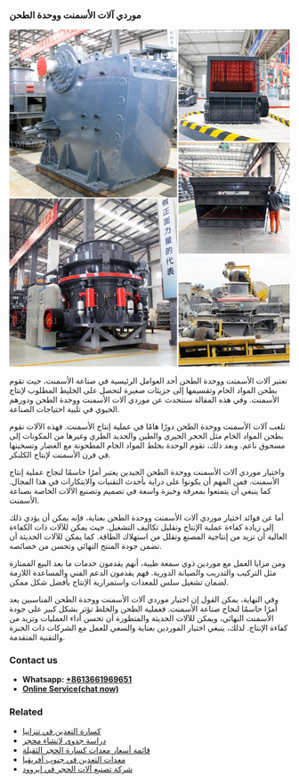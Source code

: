 <h3>موردي آلات الأسمنت ووحدة الطحن</h3><img src='1701854353.jpg' alt=''><p>تعتبر آلات الأسمنت ووحدة الطحن أحد العوامل الرئيسية في صناعة الأسمنت، حيث تقوم بطحن المواد الخام وتقسيمها إلى جزيئات صغيرة لتحصل على الخليط المطلوب لإنتاج الأسمنت. وفي هذه المقالة سنتحدث عن موردي آلات الأسمنت ووحدة الطحن ودورهم الحيوي في تلبية احتياجات الصناعة.</p><p>تلعب آلات الأسمنت ووحدة الطحن دورًا هامًا في عملية إنتاج الأسمنت. فهذه الآلات تقوم بطحن المواد الخام مثل الحجر الجيري والطين والحديد الطري وغيرها من المكونات إلى مسحوق ناعم. وبعد ذلك، تقوم الوحدة بخلط المواد الخام المطحونة مع الغضار وتسخينها في فرن الأسمنت لإنتاج الكلنكر.</p><p>واختيار موردي آلات الأسمنت ووحدة الطحن الجيدين يعتبر أمرًا حاسمًا لنجاح عملية إنتاج الأسمنت. فمن المهم أن يكونوا على دراية بأحدث التقنيات والابتكارات في هذا المجال. كما ينبغي أن يتمتعوا بمعرفة وخبرة واسعة في تصميم وتصنيع الآلات الخاصة بصناعة الأسمنت.</p><p>أما عن فوائد اختيار موردي آلات الأسمنت ووحدة الطحن بعناية، فإنه يمكن أن يؤدي ذلك إلى زيادة كفاءة عملية الإنتاج وتقليل تكاليف التشغيل. حيث يمكن للآلات ذات الكفاءة العالية أن تزيد من إنتاجية المصنع وتقلل من استهلاك الطاقة. كما يمكن للآلات الحديثة أن تضمن جودة المنتج النهائي وتحسن من خصائصه.</p><p>ومن مزايا العمل مع موردين ذوي سمعة طيبة، أنهم يقدمون خدمات ما بعد البيع الممتازة مثل التركيب والتدريب والصيانة الدورية. فهم يقدمون الدعم الفني والمساعدة اللازمة لضمان تشغيل سلس للمعدات واستمرارية الإنتاج بأفضل شكل ممكن.</p><p>وفي النهاية، يمكن القول إن اختيار موردي آلات الأسمنت ووحدة الطحن المناسبين يعد أمرًا حاسمًا لنجاح صناعة الأسمنت. فعملية الطحن والخلط تؤثر بشكل كبير على جودة الأسمنت النهائي، ويمكن للآلات الحديثة والمتطورة أن تحسن أداء العمليات وتزيد من كفاءة الإنتاج. لذلك، ينبغي اختيار الموردين بعناية والسعي للعمل مع الشركات ذات الخبرة والتقنية المتقدمة.</p><h3>Contact us</h3><ul><li><strong>Whatsapp:&nbsp;<a href="https://wa.me/8613661969651">+8613661969651</a></strong></li><li><a href="https://swt.shibang-china.com/?git&amp;zhl&amp;موردي آلات الأسمنت ووحدة الطحن"><strong>Online Service(chat now)</strong></a></li></ul><h3>Related</h3><ul><li><a href='كسارة التعدين في تنزانيا.md'>كسارة التعدين في تنزانيا</a></li><li><a href='دراسة جدوى لإنشاء محجر.md'>دراسة جدوى لإنشاء محجر</a></li><li><a href='قائمة أسعار معدات كسارة الحجر الثقيلة.md'>قائمة أسعار معدات كسارة الحجر الثقيلة</a></li><li><a href='معدات التعدين في جنوب أفريقيا.md'>معدات التعدين في جنوب أفريقيا</a></li><li><a href='شركة تصنيع آلات الحجر في إيروود.md'>شركة تصنيع آلات الحجر في إيروود</a></li></ul>